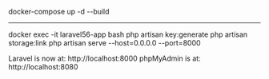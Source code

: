 docker-compose up -d --build

---
docker exec -it laravel56-app bash
php artisan key:generate
php artisan storage:link
php artisan serve --host=0.0.0.0 --port=8000

Laravel is now at: http://localhost:8000
phpMyAdmin is at: http://localhost:8080